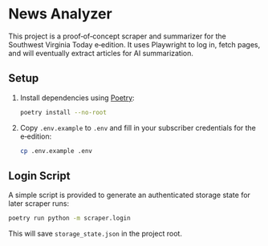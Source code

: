 # News Analyzer

This project is a proof‑of‑concept scraper and summarizer for the
Southwest Virginia Today e‑edition. It uses Playwright to log in,
fetch pages, and will eventually extract articles for AI summarization.

## Setup

1. Install dependencies using [Poetry](https://python-poetry.org/):

   ```bash
   poetry install --no-root
   ```

2. Copy `.env.example` to `.env` and fill in your subscriber
   credentials for the e‑edition:

   ```bash
   cp .env.example .env
   ```

## Login Script

A simple script is provided to generate an authenticated storage state
for later scraper runs:

```bash
poetry run python -m scraper.login
```

This will save `storage_state.json` in the project root.
